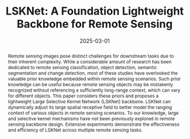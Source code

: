 ---
title: "LSKNet: A Foundation Lightweight Backbone for Remote Sensing"

authors:
- Yuxuan Li
- Xiang Li
- admin
- Qibin Hou
- Li Liu
- Yongxiang Liu
- Ming-Ming Cheng
- Jian Yang

author_notes:
- 
- Corresponding Author
- 
- 
- 
- 
- 
- Corresponding Author

date: "2025-03-01"
doi: "10.48550/arXiv.2403.11735"

publication_types: ["article-journal"]

publication: "International Journal of Computer Vision"
publication_short: "IJCV"
volume: 133
issue: 3
pages: "1410-1431"
publisher: "Springer US"

abstract: Remote sensing images pose distinct challenges for downstream tasks due to their inherent complexity. While a considerable amount of research has been dedicated to remote sensing classification, object detection, semantic segmentation and change detection, most of these studies have overlooked the valuable prior knowledge embedded within remote sensing scenarios. Such prior knowledge can be useful because remote sensing objects may be mistakenly recognized without referencing a sufficiently long-range context, which can vary for different objects. This paper considers these priors and proposes a lightweight Large Selective Kernel Network (LSKNet) backbone. LSKNet can dynamically adjust its large spatial receptive field to better model the ranging context of various objects in remote sensing scenarios. To our knowledge, large and selective kernel mechanisms have not been previously explored in remote sensing backbone design. Extensive experiments demonstrate the effectiveness and efficiency of LSKNet across multiple remote sensing tasks.

summary: This paper proposes LSKNet, a lightweight backbone for remote sensing that leverages large selective kernels to dynamically adjust spatial receptive fields, improving performance across various remote sensing tasks.

tags:
- Remote Sensing
- Lightweight Backbone
- LSKNet

featured: false

url_pdf: "https://arxiv.org/pdf/2403.11735?"
url_code: "https://github.com/zcablii/LSKNet"
url_dataset: ""
url_poster: ""
url_project: ""
url_slides: ""
url_source: ""
url_video: ""
url_cn_pdf: ""
url_cn_blog: ""
url_cn_video: ""

image:
  preview_only: false
--- 